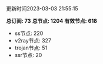 更新时间2023-03-03 21:55:15

**总订阅: 73**
**总节点: 1204**
**有效节点: 618**
- ss节点: 220
- v2ray节点: 327
- trojan节点: 51
- ssr节点: 20
